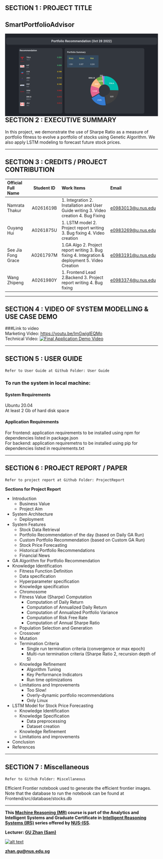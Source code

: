 ## SECTION 1 : PROJECT TITLE
## SmartPortfolioAdvisor

<img src="./img/SmartPortfolioAdvisor.png"
     style="float: left; margin-right: 0px;" />

---

## SECTION 2 : EXECUTIVE SUMMARY

In this project, we demonstrate the use of Sharpe Ratio as a measure of portfolio fitness to evolve a portfolio of stocks using Genetic Algorithm. We also apply LSTM modeling to forecast future stock prices.


---

## SECTION 3 : CREDITS / PROJECT CONTRIBUTION

| Official Full Name  | Student ID | Work Items | Email |
| :------------ |:---------------:| :-----| :-----|
| Namrata Thakur | A0261619B | 1. Integration 2. Installation and User Guide writing 3. Video creation 4. Bug Fixing | e0983013@u.nus.edu |
| Ouyang Hui | A0261875U | 1. LSTM model 2. Project report writing 3. Bug fixing 4. Video creation| e0983269@u.nus.edu |
| See Jia Fong Grace | A0261797M | 1.GA Algo 2. Project report writing 3. Bug fixing 4. Integration & deployment 5. Video Creation | e0983191@u.nus.edu |
| Wang Zhipeng | A0261980Y | 1. Frontend Lead 2.Backend 3. Project report writing 4. Bug fixing | e0983374@u.nus.edu  |

---

## SECTION 4 : VIDEO OF SYSTEM MODELLING & USE CASE DEMO

###Link to video<br />
Marketing Video: https://youtu.be/ImGwigIEQMo <br />
Technical Video: [![Final Application Demo Video](https://img.youtube.com/vi/YzPpZMfF-SI/0.jpg)](https://youtu.be/YzPpZMfF-SI "Click to Play")
 <br />

---

## SECTION 5 : USER GUIDE

`Refer to User Guide at Github Folder: User Guide`

### To run the system in local machine:
#### System Requirements
Ubuntu 20.04  <br />
At least 2 Gb of hard disk space

#### Application Requirements
For frontend: application requirements to be installed using npm for dependencies listed in package.json <br />
For backend: application requiremetns to be installed using pip for dependencies listed in requirements.txt



---
## SECTION 6 : PROJECT REPORT / PAPER

`Refer to project report at Github Folder: ProjectReport`

**Sections for Project Report**
- Introduction
  - Business Value
  - Project Aim
- System Architecture
  - Deployment
- System Features
  - Stock Data Retrieval
  - Portfolio Recommendation of the day (based on Daily GA Run)
  - Custom Portfolio Recommendation (based on Custom GA Run)
  - Stock Price Forecasting
  - Historical Portfolio Recommendations
  - Financial News
- GA Algorithm for Portfolio Recommendation
- Knowledge Identification
    - Fitness Function Definition
    - Data specification
    - Hyperparameter specification
  - Knowledge specification
  - Chromosome
  - Fitness Value (Sharpe) Computation
    - Computation of Daily Return
    - Computation of Annualized Daily Return
    - Computation of Annualized Portfolio Variance
    - Computation of Risk Free Rate
    - Computation of Annual Sharpe Ratio
  - Population Selection and Generation
  - Crossover
  - Mutation
  - Termination Criteria
    - Single run termination criteria (convergence or max epoch)
    - Multi-run termination criteria (Sharpe Ratio 2, recursion depth of 5)
  - Knowledge Refinement
    - Algorithm Tuning
    - Key Performance Indicators
    - Run time optimizations
  - Limitations and Improvements
    - Too Slow!
    - Overly-dynamic portfolio recommendations
    - Only Linux
- LSTM Model for Stock Price Forecasting
  - Knowledge Identification
  - Knowledge Specification
    - Data preprocessing
    - Dataset creation
  - Knowledge Refinement
  - Limitations and improvements
- Conclusion
- References

---
## SECTION 7 : Miscellaneous

`Refer to Github Folder: Miscellaneous`

Efficient Frontier notebook used to generate the efficient frontier images. Note that the database to run the notebook can be found at Frontend/src/database/stocks.db

---

**This [Machine Reasoning (MR)](https://www.iss.nus.edu.sg/executive-education/course/detail/machine-reasoning "Machine Reasoning") course is part of the Analytics and Intelligent Systems and Graduate Certificate in [Intelligent Reasoning Systems (IRS)](https://www.iss.nus.edu.sg/stackable-certificate-programmes/intelligent-systems "Intelligent Reasoning Systems") series offered by [NUS-ISS](https://www.iss.nus.edu.sg "Institute of Systems Science, National University of Singapore").**

**Lecturer: [GU Zhan (Sam)](https://www.iss.nus.edu.sg/about-us/staff/detail/201/GU%20Zhan "GU Zhan (Sam)")**

[![alt text](https://www.iss.nus.edu.sg/images/default-source/About-Us/7.6.1-teaching-staff/sam-website.tmb-.png "Let's check Sam' profile page")](https://www.iss.nus.edu.sg/about-us/staff/detail/201/GU%20Zhan)

**zhan.gu@nus.edu.sg**



